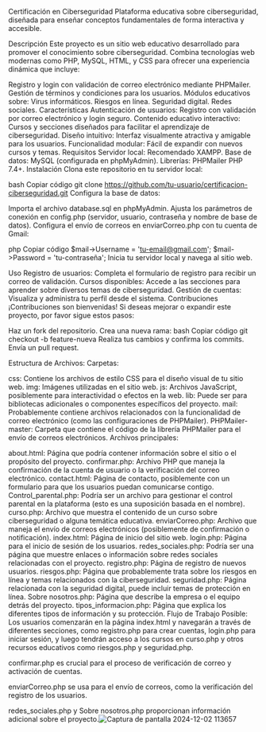 Certificación en Ciberseguridad
Plataforma educativa sobre ciberseguridad, diseñada para enseñar conceptos fundamentales de forma interactiva y accesible.

Descripción
Este proyecto es un sitio web educativo desarrollado para promover el conocimiento sobre ciberseguridad. Combina tecnologías web modernas como PHP, MySQL, HTML, y CSS para ofrecer una experiencia dinámica que incluye:

Registro y login con validación de correo electrónico mediante PHPMailer.
Gestión de términos y condiciones para los usuarios.
Módulos educativos sobre:
Virus informáticos.
Riesgos en línea.
Seguridad digital.
Redes sociales.
Características
Autenticación de usuarios: Registro con validación por correo electrónico y login seguro.
Contenido educativo interactivo: Cursos y secciones diseñados para facilitar el aprendizaje de ciberseguridad.
Diseño intuitivo: Interfaz visualmente atractiva y amigable para los usuarios.
Funcionalidad modular: Fácil de expandir con nuevos cursos y temas.
Requisitos
Servidor local: Recomendado XAMPP.
Base de datos: MySQL (configurada en phpMyAdmin).
Librerías:
PHPMailer
PHP 7.4+.
Instalación
Clona este repositorio en tu servidor local:

bash
Copiar código
git clone https://github.com/tu-usuario/certificacion-ciberseguridad.git
Configura la base de datos:

Importa el archivo database.sql en phpMyAdmin.
Ajusta los parámetros de conexión en config.php (servidor, usuario, contraseña y nombre de base de datos).
Configura el envío de correos en enviarCorreo.php con tu cuenta de Gmail:

php
Copiar código
$mail->Username = 'tu-email@gmail.com';
$mail->Password = 'tu-contraseña';
Inicia tu servidor local y navega al sitio web.

Uso
Registro de usuarios: Completa el formulario de registro para recibir un correo de validación.
Cursos disponibles: Accede a las secciones para aprender sobre diversos temas de ciberseguridad.
Gestión de cuentas: Visualiza y administra tu perfil desde el sistema.
Contribuciones
¡Contribuciones son bienvenidas! Si deseas mejorar o expandir este proyecto, por favor sigue estos pasos:

Haz un fork del repositorio.
Crea una nueva rama:
bash
Copiar código
git checkout -b feature-nueva
Realiza tus cambios y confirma los commits.
Envía un pull request.

Estructura de Archivos:
Carpetas:

css: Contiene los archivos de estilo CSS para el diseño visual de tu sitio web.
img: Imágenes utilizadas en el sitio web.
js: Archivos JavaScript, posiblemente para interactividad o efectos en la web.
lib: Puede ser para bibliotecas adicionales o componentes específicos del proyecto.
mail: Probablemente contiene archivos relacionados con la funcionalidad de correo electrónico (como las configuraciones de PHPMailer).
PHPMailer-master: Carpeta que contiene el código de la librería PHPMailer para el envío de correos electrónicos.
Archivos principales:

about.html: Página que podría contener información sobre el sitio o el propósito del proyecto.
confirmar.php: Archivo PHP que maneja la confirmación de la cuenta de usuario o la verificación del correo electrónico.
contact.html: Página de contacto, posiblemente con un formulario para que los usuarios puedan comunicarse contigo.
Control_parental.php: Podría ser un archivo para gestionar el control parental en la plataforma (esto es una suposición basada en el nombre).
curso.php: Archivo que muestra el contenido de un curso sobre ciberseguridad o alguna temática educativa.
enviarCorreo.php: Archivo que maneja el envío de correos electrónicos (posiblemente de confirmación o notificación).
index.html: Página de inicio del sitio web.
login.php: Página para el inicio de sesión de los usuarios.
redes_sociales.php: Podría ser una página que muestre enlaces o información sobre redes sociales relacionadas con el proyecto.
registro.php: Página de registro de nuevos usuarios.
riesgos.php: Página que probablemente trata sobre los riesgos en línea y temas relacionados con la ciberseguridad.
seguridad.php: Página relacionada con la seguridad digital, puede incluir temas de protección en línea.
Sobre nosotros.php: Página que describe la empresa o el equipo detrás del proyecto.
tipos_informacion.php: Página que explica los diferentes tipos de información y su protección.
Flujo de Trabajo Posible:
Los usuarios comenzarán en la página index.html y navegarán a través de diferentes secciones, como registro.php para crear cuentas, login.php para iniciar sesión, y luego tendrán acceso a los cursos en curso.php y otros recursos educativos como riesgos.php y seguridad.php.

confirmar.php es crucial para el proceso de verificación de correo y activación de cuentas.

enviarCorreo.php se usa para el envío de correos, como la verificación del registro de los usuarios.

redes_sociales.php y Sobre nosotros.php proporcionan información adicional sobre el proyecto.![Captura de pantalla 2024-12-02 113657](https://github.com/user-attachments/assets/675d21b2-3e29-4756-96f2-f54d7960a1f2)

